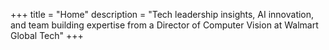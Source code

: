 +++
title = "Home"
description = "Tech leadership insights, AI innovation, and team building expertise from a Director of Computer Vision at Walmart Global Tech"
+++

<!-- Homepage content is configured in config.toml under [extra.papermod] home_content -->
